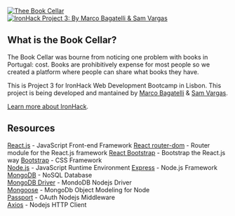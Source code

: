 <p>
  <a href="https://book-cellar.herokuapp.com/">
	  <img src="https://raw.githubusercontent.com/mbagatelli/project-books/tree/master/starter-code/master/readme-logo.png" alt="Thee Book Cellar"><br />
    <img src="https://raw.githubusercontent.com/mbagatelli/project-books/tree/master/starter-code/master/readme-project3.png" alt="IronHack Project 3: By Marco Bagatelli & Sam Vargas">
  </a>
</p>

## What is the Book Cellar?

The Book Cellar was bourne from noticing one problem with books in Portugal: cost. Books are prohibitively expense for most people so we created a platform where people can share what books they have.

This is Project 3 for IronHack Web Development Bootcamp in Lisbon. This project is being developed and mantained by [Marco Bagatelli](https://github.com/mbagatelli) & [Sam Vargas](https://github.com/svargas-dev).

[Learn more about IronHack](https://www.ironhack.com/en).


## Resources
[React.js](https://reactjs.org/) - JavaScript Front-end Framework
[React router-dom](https://www.npmjs.com/package/react-router-dom) - Router module for the React.js framework
[React Bootstrap](https://www.npmjs.com/package/react-bootstrap) - Bootstrap the React.js way
[Bootstrap](https://getbootstrap.com/) - CSS Framework  
[Node.js](https://nodejs.org/) - JavaScript Runtime Environment
[Express](https://expressjs.com/) - Node.js Framework
[MongoDB](https://docs.mongodb.com/) - NoSQL Database  
[MongoDB Driver](https://mongodb.github.io/node-mongodb-native/) - MondoDB Nodejs Driver  
[Mongoose](https://mongoosejs.com/) - MongoDb Object Modeling for Node  
[Passport](https://date-fns.org/) - OAuth Nodejs Middleware  
[Axios](https://github.com/axios/axios) - Nodejs HTTP Client
